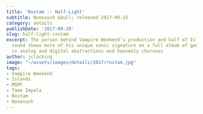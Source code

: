 ```yaml
---
title: 'Rostam :: Half-Light'
subtitle: Nonesuch &bull; released 2017-09-15
category: details
publishDate: '2017-09-20'
slug: half-light-rostam
excerpt: The person behind Vampire Weekend’s production and half of Islands’ distinctive
  sound shows more of his unique sonic signature on a full album of gentle songs awash
  in analog and digital abstractions and heavenly choruses
author: jclacking
image: "~/assets/images/details/2017/rostam.jpg"
tags:
- Vampire Weekend
- Islands
- MGMT
- Tame Impala
- Rostam
- Nonesuch
---
```


